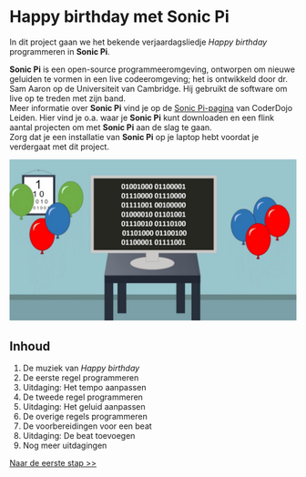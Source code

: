 # Happy birthday met Sonic Pi

In dit project gaan we het bekende verjaardagsliedje *Happy birthday* programmeren in **Sonic Pi**.

**Sonic Pi** is een open-source programmeeromgeving, ontworpen om nieuwe geluiden te vormen in een live codeeromgeving; het is ontwikkeld door dr. Sam Aaron op de Universiteit van Cambridge. Hij gebruikt de software om live op te treden met zijn band.  
Meer informatie over **Sonic Pi** vind je op de [Sonic Pi-pagina](https://coderdojo-leiden.github.io/sonic-pi/) van CoderDojo Leiden. Hier vind je o.a. waar je **Sonic Pi** kunt downloaden en een flink aantal projecten om met **Sonic Pi** aan de slag te gaan.  
Zorg dat je een installatie van **Sonic Pi** op je laptop hebt voordat je verdergaat met dit project.

![Happy birthday!](images/happy-birthday.jpeg)

## Inhoud

1. De muziek van *Happy birthday*
2. De eerste regel programmeren
3. Uitdaging: Het tempo aanpassen
4. De tweede regel programmeren
5. Uitdaging: Het geluid aanpassen
6. De overige regels programmeren
7. De voorbereidingen voor een beat
8. Uitdaging: De beat toevoegen
9. Nog meer uitdagingen

[Naar de eerste stap >>](stap_1.md)
